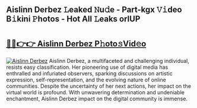 ## Aislinn Derbez 𝙻eaked 𝙽u𝚍e - Part-kgx 𝚅𝚒deo B𝚒kini 𝙿hotos - Hot All 𝙻eaks orlUP

# <h2><a href="http://ld0e059.urlbe.top/?page=Aislinn+Derbez">🔗🔗👉👉 Aislinn Derbez P𝚑oto𝚜Vid𝚎o</a></h2>

[![Aislinn Derbez](https://i.imgur.com/eBuTRDB.gif)](http://ld0e059.urlbe.top/?page=Aislinn+Derbez)
Aislinn Derbez, a multifaceted and challenging individual, resists easy classification. Her pioneering use of digital media has enthralled and infuriated observers, sparking discussions on artistic expression, self-representation, and the evolving nature of online communities. Despite the uncertainty of her next actions, her impact on the virtual world is profound. With unwavering determination and undeniable enchantment, Aislinn Derbez impact on the digital community is immense.
